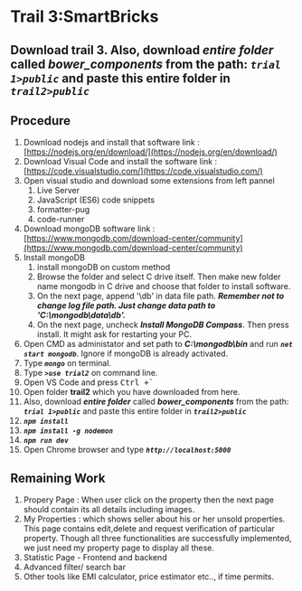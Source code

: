 # Trail 3:SmartBricks
## Download trail 3. Also, download ***entire folder*** called ***bower_components*** from the path: ***``trial 1>public``*** and paste this entire folder in ***``trail2>public``*** 
## Procedure
1) Download nodejs and install that software
	link : [https://nodejs.org/en/download/](https://nodejs.org/en/download/)
2) Download Visual Code and install the software
	link : [https://code.visualstudio.com/](https://code.visualstudio.com/)
3) Open visual studio and download some extensions from left pannel
	1) Live Server
	2) JavaScript (ES6) code snippets
	3) formatter-pug
	3) code-runner
4) Download mongoDB software
	link : [https://www.mongodb.com/download-center/community](https://www.mongodb.com/download-center/community)
5) Install mongoDB
	1) install mongoDB on custom method
	2) Browse the folder and select C drive itself. Then make new folder name mongodb in C drive and choose that folder to install software.
	3) On the next page, append '\db' in data file path. ***Remember not to change log file path. Just change data path to 'C:\mongodb\data\db'.***
	4) On the next page, uncheck ***Install MongoDB Compass***. Then press install. It might ask for restarting your PC. 
6) Open CMD as administator and set path to ***C:\mongodb\bin*** and run ***`net start mongodb`***. Ignore if mongoDB is already activated.
7) Type ***`mongo`*** on terminal.
8) Type ***`>use trial2`*** on command line.
9) Open VS Code and press 
<kbd>Ctrl +`</kbd>
10) Open folder **trail2** which you have downloaded from here.
11) Also, download ***entire folder*** called ***bower_components*** from the path: ***``trial 1>public``*** and paste this entire folder in ***``trail2>public``***
11) ***``npm install``***
12) ***``npm install -g nodemon``***
13) ***``npm run dev``***
14) Open Chrome browser and type ***``http://localhost:5000``*** 


## Remaining Work

1) Propery Page : When user click on the property then the next page should contain its all details including images.
2) My Properties : which shows seller about his or her unsold properties. This page contains edit,delete and request verification of particular property. Though all three functionalities are successfully implemented, we just need my property page to display all these.
3) Statistic Page - Frontend and backend
4) Advanced filter/ search bar
5) Other tools like EMI calculator, price estimator etc.., if time permits.
